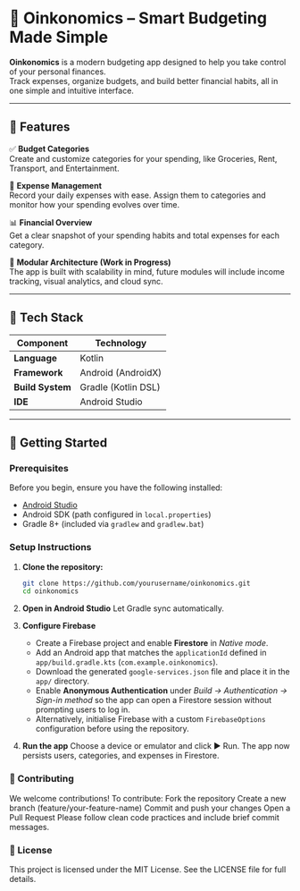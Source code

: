 # 🐷 Oinkonomics – Smart Budgeting Made Simple

**Oinkonomics** is a modern budgeting app designed to help you take control of your personal finances.  
Track expenses, organize budgets, and build better financial habits, all in one simple and intuitive interface.

---

## 🌟 Features

✅ **Budget Categories**  
Create and customize categories for your spending, like Groceries, Rent, Transport, and Entertainment.

💸 **Expense Management**  
Record your daily expenses with ease. Assign them to categories and monitor how your spending evolves over time.

📊 **Financial Overview**  
Get a clear snapshot of your spending habits and total expenses for each category.

🧩 **Modular Architecture (Work in Progress)**  
The app is built with scalability in mind, future modules will include income tracking, visual analytics, and cloud sync.

---

## 🧰 Tech Stack

| Component | Technology |
|------------|-------------|
| **Language** | Kotlin |
| **Framework** | Android (AndroidX) |
| **Build System** | Gradle (Kotlin DSL) |
| **IDE** | Android Studio |

---

## 🚀 Getting Started

### Prerequisites
Before you begin, ensure you have the following installed:
- [Android Studio](https://developer.android.com/studio)
- Android SDK (path configured in `local.properties`)
- Gradle 8+ (included via `gradlew` and `gradlew.bat`)

### Setup Instructions
1. **Clone the repository:**
   ```bash
   git clone https://github.com/yourusername/oinkonomics.git
   cd oinkonomics
2. **Open in Android Studio**
Let Gradle sync automatically.

3. **Configure Firebase**
   - Create a Firebase project and enable **Firestore** in *Native mode*.
   - Add an Android app that matches the `applicationId` defined in `app/build.gradle.kts` (`com.example.oinkonomics`).
   - Download the generated `google-services.json` file and place it in the `app/` directory.
   - Enable **Anonymous Authentication** under *Build → Authentication → Sign-in method* so the app can open a Firestore session without prompting users to log in.
   - Alternatively, initialise Firebase with a custom `FirebaseOptions` configuration before using the repository.

4. **Run the app**
Choose a device or emulator and click ▶️ Run. The app now persists users, categories, and expenses in Firestore.

### 🤝 Contributing
We welcome contributions! To contribute:
Fork the repository
Create a new branch (feature/your-feature-name)
Commit and push your changes
Open a Pull Request
Please follow clean code practices and include brief commit messages.

### 🧾 License
This project is licensed under the MIT License.
See the LICENSE file for full details.
